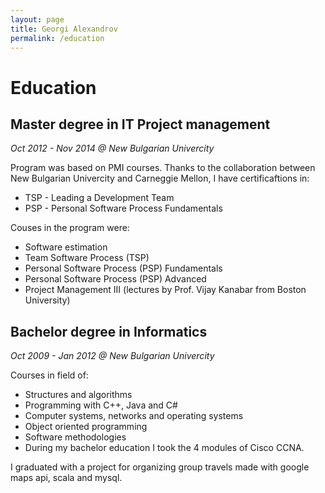 ```yaml
---
layout: page
title: Georgi Alexandrov
permalink: /education
---
```


# Education
## Master degree in IT Project management

*Oct 2012 - Nov 2014 @ New Bulgarian Univercity*

Program was based on PMI courses. Thanks to the collaboration between New Bulgarian Univercity and Carneggie Mellon, I have certificaftions in:

- TSP - Leading a Development Team
- PSP - Personal Software Process Fundamentals

Couses in the program were:

- Software estimation
- Team Software Process (TSP)
- Personal Software Process (PSP) Fundamentals
- Personal Software Process (PSP) Advanced
- Project Management III (lectures by Prof. Vijay Kanabar from Boston University)

## Bachelor degree in Informatics

*Oct 2009 - Jan 2012 @ New Bulgarian Univercity*

Courses in field of:

- Structures and algorithms
- Programming with C++, Java and C#
- Computer systems, networks and operating systems
- Object oriented programming
- Software methodologies
- During my bachelor education I took the 4 modules of Cisco CCNA.

I graduated with a project for organizing group travels made with google maps api, scala and mysql.
